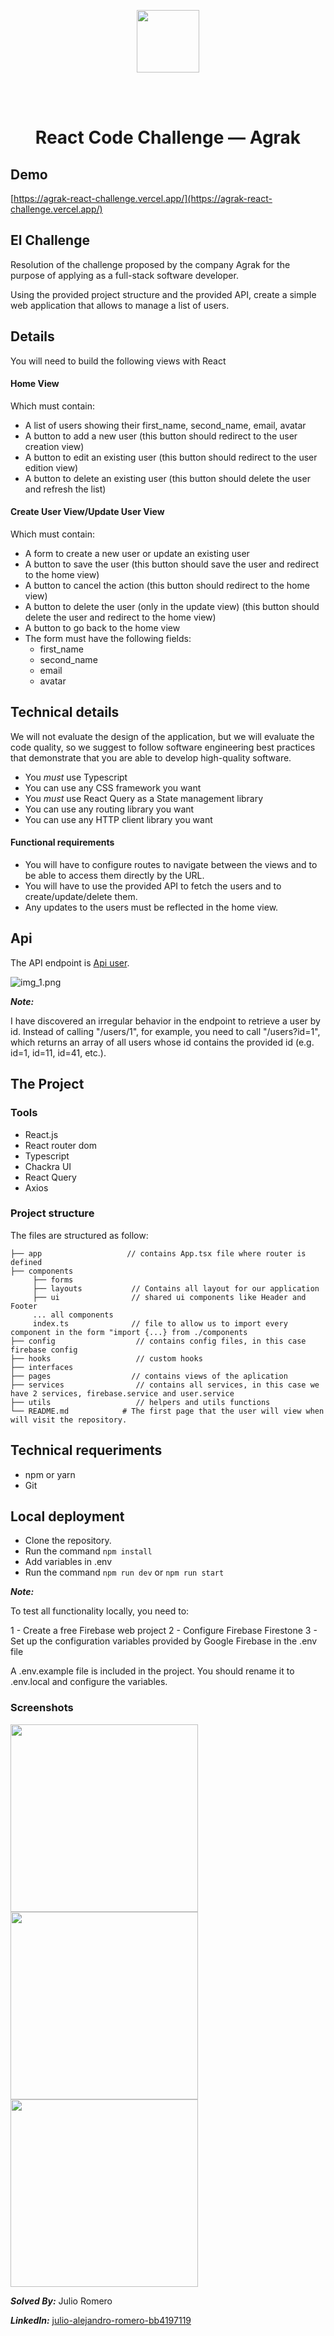 <br/><br/>

<p align="center">
    <img height="100" src="https://agrak.com/wp-content/uploads/2021/11/logo-agrak-default.png">
   </p>
   
   <br/><br/>
   
   <h1 align="center">React Code Challenge — Agrak</h1>
   
   


## Demo
[https://agrak-react-challenge.vercel.app/](https://agrak-react-challenge.vercel.app/)

  
## El Challenge
Resolution of the challenge proposed by the company Agrak for the purpose of applying as a full-stack software developer.

Using the provided project structure and the provided API, create a simple web application that allows to manage a list of users.

## Details

You will need to build the following views with React

#### Home View

Which must contain:

- A list of users showing their first_name, second_name, email, avatar
- A button to add a new user (this button should redirect to the user creation view)
- A button to edit an existing user (this button should redirect to the user edition view)
- A button to delete an existing user (this button should delete the user and refresh the list)

#### Create User View/Update User View

Which must contain:

- A form to create a new user or update an existing user
- A button to save the user (this button should save the user and redirect to the home view)
- A button to cancel the action (this button should redirect to the home view)
- A button to delete the user (only in the update view) (this button should delete the user and redirect to the home
  view)
- A button to go back to the home view
- The form must have the following fields:
    - first_name
    - second_name
    - email
    - avatar

## Technical details

We will not evaluate the design of the application, but we will evaluate the code quality, so we suggest to follow
software engineering best practices that demonstrate that you are able to develop high-quality software.

- You *must* use Typescript
- You can use any CSS framework you want
- You *must* use React Query as a State management library
- You can use any routing library you want
- You can use any HTTP client library you want

#### Functional requirements

- You will have to configure routes to navigate between the views and to be able to access them directly by the URL.
- You will have to use the provided API to fetch the users and to create/update/delete them.
- Any updates to the users must be reflected in the home view.


## Api

The API endpoint is [Api user](https://635017b9df22c2af7b630c3e.mockapi.io/api/v1/users).

![img_1.png](img_1.png)

***Note:***

I have discovered an irregular behavior in the endpoint to retrieve a user by id. Instead of calling "/users/1", for example, you need to call "/users?id=1", which returns an array of all users whose id contains the provided id (e.g. id=1, id=11, id=41, etc.).



## The Project

### Tools

- React.js
- React router dom
- Typescript
- Chackra UI
- React Query
- Axios

### Project structure
The files are structured as follow:

    ├── app                   // contains App.tsx file where router is defined         
    ├── components  
         ├── forms
         ├── layouts           // Contains all layout for our application
         ├── ui                // shared ui components like Header and Footer
         ... all components
         index.ts              // file to allow us to import every component in the form "import {...} from ./components                          
    ├── config                  // contains config files, in this case firebase config
    ├── hooks                   // custom hooks         
    ├── interfaces             
    ├── pages                  // contains views of the aplication
    ├── services                // contains all services, in this case we have 2 services, firebase.service and user.service         
    ├── utils                   // helpers and utils functions      
    └── README.md            # The first page that the user will view when will visit the repository.

## Technical requeriments
* npm or yarn
* Git

## Local deployment

* Clone the repository.
* Run the command `npm install`
* Add  variables in .env
* Run the command `npm run dev` or `npm run start`


***Note:***

To test all functionality locally, you need to:

1 - Create a free Firebase web project
2 - Configure Firebase Firestone
3 - Set up the configuration variables provided by Google Firebase in the .env file

A .env.example file is included in the project. You should rename it to .env.local and configure the variables.


### Screenshots

 <img height="300" src="https://firebasestorage.googleapis.com/v0/b/agrak-challenge.appspot.com/o/files%2Fscreenshots%2FCaptura%20de%20pantalla%202023-02-11%20a%20la(s)%2017.29.34.png?alt=media&token=2f1adebb-8586-495a-8d3e-6442b055e28d">
 
 <img height="300" src="https://firebasestorage.googleapis.com/v0/b/agrak-challenge.appspot.com/o/files%2Fscreenshots%2FCaptura%20de%20pantalla%202023-02-11%20a%20la(s)%2017.29.44.png?alt=media&token=5f162288-f4d3-459b-bffb-49d5a6bb3130">

 <img height="300" src="https://firebasestorage.googleapis.com/v0/b/agrak-challenge.appspot.com/o/files%2Fscreenshots%2FCaptura%20de%20pantalla%202023-02-11%20a%20la(s)%2017.30.11.png?alt=media&token=f2504942-3f9c-47a1-90c7-f1b968d48a4a">



<br>

 ***Solved By:*** Julio Romero

 ***LinkedIn:*** [julio-alejandro-romero-bb4197119](https://www.linkedin.com/in/julio-alejandro-romero-bb4197119/)
